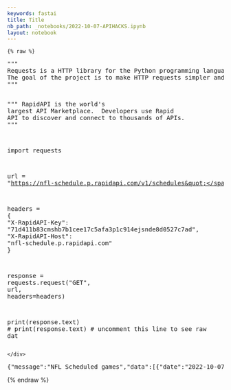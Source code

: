 ```yaml
---
keywords: fastai
title: Title
nb_path: _notebooks/2022-10-07-APIHACKS.ipynb
layout: notebook
---
```


<!--
#################################################
### THIS FILE WAS AUTOGENERATED! DO NOT EDIT! ###
#################################################
# file to edit: _notebooks/2022-10-07-APIHACKS.ipynb
-->

<div class="container" id="notebook-container">
        
    {% raw %}
    
<div class="cell border-box-sizing code_cell rendered">
<div class="input">

<div class="inner_cell">
    <div class="input_area">
<div class=" highlight hl-ipython3"><pre><span></span><span class="sd">&quot;&quot;&quot;</span>
<span class="sd">Requests is a HTTP library for the Python programming language. </span>
<span class="sd">The goal of the project is to make HTTP requests simpler and more human-friendly. </span>
<span class="sd">&quot;&quot;&quot;</span>

<span class="sd">&quot;&quot;&quot;</span>
<span class="sd">RapidAPI is the world&#39;s largest API Marketplace. </span>
<span class="sd">Developers use Rapid API to discover and connect to thousands of APIs. </span>
<span class="sd">&quot;&quot;&quot;</span>

<span class="kn">import</span> <span class="nn">requests</span>

<span class="n">url</span> <span class="o">=</span> <span class="s2">&quot;https://nfl-schedule.p.rapidapi.com/v1/schedules&quot;</span>

<span class="n">headers</span> <span class="o">=</span> <span class="p">{</span>
	<span class="s2">&quot;X-RapidAPI-Key&quot;</span><span class="p">:</span> <span class="s2">&quot;71d411b83cmshb7b1cee17c5afa3p1c914ejsnde8d0527c7ad&quot;</span><span class="p">,</span>
	<span class="s2">&quot;X-RapidAPI-Host&quot;</span><span class="p">:</span> <span class="s2">&quot;nfl-schedule.p.rapidapi.com&quot;</span>
<span class="p">}</span>

<span class="n">response</span> <span class="o">=</span> <span class="n">requests</span><span class="o">.</span><span class="n">request</span><span class="p">(</span><span class="s2">&quot;GET&quot;</span><span class="p">,</span> <span class="n">url</span><span class="p">,</span> <span class="n">headers</span><span class="o">=</span><span class="n">headers</span><span class="p">)</span>


<span class="nb">print</span><span class="p">(</span><span class="n">response</span><span class="o">.</span><span class="n">text</span><span class="p">)</span>
<span class="c1"># print(response.text)  # uncomment this line to see raw dat</span>
</pre></div>

    </div>
</div>
</div>

<div class="output_wrapper">
<div class="output">

<div class="output_area">

<div class="output_subarea output_stream output_stdout output_text">
<pre>{&#34;message&#34;:&#34;NFL Scheduled games&#34;,&#34;data&#34;:[{&#34;date&#34;:&#34;2022-10-07T00:15Z&#34;,&#34;venue&#34;:&#34;Empower Field at Mile High&#34;,&#34;name&#34;:&#34;Indianapolis Colts at Denver Broncos&#34;,&#34;shortName&#34;:&#34;IND @ DEN&#34;,&#34;awayTeam&#34;:{&#34;name&#34;:&#34;Colts&#34;,&#34;score&#34;:&#34;12&#34;},&#34;homeTeam&#34;:{&#34;name&#34;:&#34;Broncos&#34;,&#34;score&#34;:&#34;9&#34;}},{&#34;date&#34;:&#34;2022-10-09T13:30Z&#34;,&#34;venue&#34;:&#34;Tottenham Hotspur Stadium&#34;,&#34;name&#34;:&#34;New York Giants at Green Bay Packers&#34;,&#34;shortName&#34;:&#34;NYG @ GB&#34;,&#34;awayTeam&#34;:{&#34;name&#34;:&#34;Giants&#34;,&#34;score&#34;:&#34;0&#34;},&#34;homeTeam&#34;:{&#34;name&#34;:&#34;Packers&#34;,&#34;score&#34;:&#34;0&#34;}},{&#34;date&#34;:&#34;2022-10-09T17:00Z&#34;,&#34;venue&#34;:&#34;Highmark Stadium&#34;,&#34;name&#34;:&#34;Pittsburgh Steelers at Buffalo Bills&#34;,&#34;shortName&#34;:&#34;PIT @ BUF&#34;,&#34;awayTeam&#34;:{&#34;name&#34;:&#34;Steelers&#34;,&#34;score&#34;:&#34;0&#34;},&#34;homeTeam&#34;:{&#34;name&#34;:&#34;Bills&#34;,&#34;score&#34;:&#34;0&#34;}},{&#34;date&#34;:&#34;2022-10-09T17:00Z&#34;,&#34;venue&#34;:&#34;FirstEnergy Stadium&#34;,&#34;name&#34;:&#34;Los Angeles Chargers at Cleveland Browns&#34;,&#34;shortName&#34;:&#34;LAC @ CLE&#34;,&#34;awayTeam&#34;:{&#34;name&#34;:&#34;Chargers&#34;,&#34;score&#34;:&#34;0&#34;},&#34;homeTeam&#34;:{&#34;name&#34;:&#34;Browns&#34;,&#34;score&#34;:&#34;0&#34;}},{&#34;date&#34;:&#34;2022-10-09T17:00Z&#34;,&#34;venue&#34;:&#34;U.S. Bank Stadium&#34;,&#34;name&#34;:&#34;Chicago Bears at Minnesota Vikings&#34;,&#34;shortName&#34;:&#34;CHI @ MIN&#34;,&#34;awayTeam&#34;:{&#34;name&#34;:&#34;Bears&#34;,&#34;score&#34;:&#34;0&#34;},&#34;homeTeam&#34;:{&#34;name&#34;:&#34;Vikings&#34;,&#34;score&#34;:&#34;0&#34;}},{&#34;date&#34;:&#34;2022-10-09T17:00Z&#34;,&#34;venue&#34;:&#34;Gillette Stadium&#34;,&#34;name&#34;:&#34;Detroit Lions at New England Patriots&#34;,&#34;shortName&#34;:&#34;DET @ NE&#34;,&#34;awayTeam&#34;:{&#34;name&#34;:&#34;Lions&#34;,&#34;score&#34;:&#34;0&#34;},&#34;homeTeam&#34;:{&#34;name&#34;:&#34;Patriots&#34;,&#34;score&#34;:&#34;0&#34;}},{&#34;date&#34;:&#34;2022-10-09T17:00Z&#34;,&#34;venue&#34;:&#34;Caesars Superdome&#34;,&#34;name&#34;:&#34;Seattle Seahawks at New Orleans Saints&#34;,&#34;shortName&#34;:&#34;SEA @ NO&#34;,&#34;awayTeam&#34;:{&#34;name&#34;:&#34;Seahawks&#34;,&#34;score&#34;:&#34;0&#34;},&#34;homeTeam&#34;:{&#34;name&#34;:&#34;Saints&#34;,&#34;score&#34;:&#34;0&#34;}},{&#34;date&#34;:&#34;2022-10-09T17:00Z&#34;,&#34;venue&#34;:&#34;MetLife Stadium&#34;,&#34;name&#34;:&#34;Miami Dolphins at New York Jets&#34;,&#34;shortName&#34;:&#34;MIA @ NYJ&#34;,&#34;awayTeam&#34;:{&#34;name&#34;:&#34;Dolphins&#34;,&#34;score&#34;:&#34;0&#34;},&#34;homeTeam&#34;:{&#34;name&#34;:&#34;Jets&#34;,&#34;score&#34;:&#34;0&#34;}},{&#34;date&#34;:&#34;2022-10-09T17:00Z&#34;,&#34;venue&#34;:&#34;Raymond James Stadium&#34;,&#34;name&#34;:&#34;Atlanta Falcons at Tampa Bay Buccaneers&#34;,&#34;shortName&#34;:&#34;ATL @ TB&#34;,&#34;awayTeam&#34;:{&#34;name&#34;:&#34;Falcons&#34;,&#34;score&#34;:&#34;0&#34;},&#34;homeTeam&#34;:{&#34;name&#34;:&#34;Buccaneers&#34;,&#34;score&#34;:&#34;0&#34;}},{&#34;date&#34;:&#34;2022-10-09T17:00Z&#34;,&#34;venue&#34;:&#34;FedExField&#34;,&#34;name&#34;:&#34;Tennessee Titans at Washington Commanders&#34;,&#34;shortName&#34;:&#34;TEN @ WSH&#34;,&#34;awayTeam&#34;:{&#34;name&#34;:&#34;Titans&#34;,&#34;score&#34;:&#34;0&#34;},&#34;homeTeam&#34;:{&#34;name&#34;:&#34;Commanders&#34;,&#34;score&#34;:&#34;0&#34;}},{&#34;date&#34;:&#34;2022-10-09T17:00Z&#34;,&#34;venue&#34;:&#34;TIAA Bank Field&#34;,&#34;name&#34;:&#34;Houston Texans at Jacksonville Jaguars&#34;,&#34;shortName&#34;:&#34;HOU @ JAX&#34;,&#34;awayTeam&#34;:{&#34;name&#34;:&#34;Texans&#34;,&#34;score&#34;:&#34;0&#34;},&#34;homeTeam&#34;:{&#34;name&#34;:&#34;Jaguars&#34;,&#34;score&#34;:&#34;0&#34;}},{&#34;date&#34;:&#34;2022-10-09T20:05Z&#34;,&#34;venue&#34;:&#34;Bank of America Stadium&#34;,&#34;name&#34;:&#34;San Francisco 49ers at Carolina Panthers&#34;,&#34;shortName&#34;:&#34;SF @ CAR&#34;,&#34;awayTeam&#34;:{&#34;name&#34;:&#34;49ers&#34;,&#34;score&#34;:&#34;0&#34;},&#34;homeTeam&#34;:{&#34;name&#34;:&#34;Panthers&#34;,&#34;score&#34;:&#34;0&#34;}},{&#34;date&#34;:&#34;2022-10-09T20:25Z&#34;,&#34;venue&#34;:&#34;SoFi Stadium&#34;,&#34;name&#34;:&#34;Dallas Cowboys at Los Angeles Rams&#34;,&#34;shortName&#34;:&#34;DAL @ LAR&#34;,&#34;awayTeam&#34;:{&#34;name&#34;:&#34;Cowboys&#34;,&#34;score&#34;:&#34;0&#34;},&#34;homeTeam&#34;:{&#34;name&#34;:&#34;Rams&#34;,&#34;score&#34;:&#34;0&#34;}},{&#34;date&#34;:&#34;2022-10-09T20:25Z&#34;,&#34;venue&#34;:&#34;State Farm Stadium&#34;,&#34;name&#34;:&#34;Philadelphia Eagles at Arizona Cardinals&#34;,&#34;shortName&#34;:&#34;PHI @ ARI&#34;,&#34;awayTeam&#34;:{&#34;name&#34;:&#34;Eagles&#34;,&#34;score&#34;:&#34;0&#34;},&#34;homeTeam&#34;:{&#34;name&#34;:&#34;Cardinals&#34;,&#34;score&#34;:&#34;0&#34;}},{&#34;date&#34;:&#34;2022-10-10T00:20Z&#34;,&#34;venue&#34;:&#34;M&amp;T Bank Stadium&#34;,&#34;name&#34;:&#34;Cincinnati Bengals at Baltimore Ravens&#34;,&#34;shortName&#34;:&#34;CIN @ BAL&#34;,&#34;awayTeam&#34;:{&#34;name&#34;:&#34;Bengals&#34;,&#34;score&#34;:&#34;0&#34;},&#34;homeTeam&#34;:{&#34;name&#34;:&#34;Ravens&#34;,&#34;score&#34;:&#34;0&#34;}},{&#34;date&#34;:&#34;2022-10-11T00:15Z&#34;,&#34;venue&#34;:&#34;GEHA Field at Arrowhead Stadium&#34;,&#34;name&#34;:&#34;Las Vegas Raiders at Kansas City Chiefs&#34;,&#34;shortName&#34;:&#34;LV @ KC&#34;,&#34;awayTeam&#34;:{&#34;name&#34;:&#34;Raiders&#34;,&#34;score&#34;:&#34;0&#34;},&#34;homeTeam&#34;:{&#34;name&#34;:&#34;Chiefs&#34;,&#34;score&#34;:&#34;0&#34;}}]}
</pre>
</div>
</div>

</div>
</div>

</div>
    {% endraw %}

</div>
 

